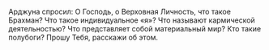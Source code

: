 Арджуна спросил: О Господь, о Верховная Личность, что такое Брахман? Что такое индивидуальное «я»? Что называют кармической деятельностью? Что представляет собой материальный мир? Кто такие полубоги? Прошу Тебя, расскажи об этом.